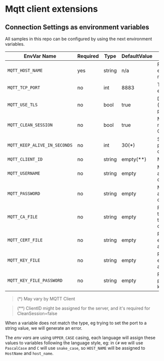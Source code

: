 # Mqtt client extensions

## Connection Settings as environment variables

All samples in this repo can be configured by using the next environment variables.

|EnvVar Name|Required|Type|DefaultValue|Notes|
|-----------|--------|----|------------|-----|
|`MQTT_HOST_NAME`|yes|string|n/a|FQDN to the endpoint, eg: mybroker.mydomain.com|
|`MQTT_TCP_PORT`|no|int|8883|TCP port to access the endpoint eg: 8883|
|`MQTT_USE_TLS`|no|bool|true|Disable TLS negotiation (not recommended for production)|
|`MQTT_CLEAN_SESSION`|no|bool|true|MQTT Clean Session, might require to set the ClientId|
|`MQTT_KEEP_ALIVE_IN_SECONDS`|no|int|30(*)|Seconds to send the ping to keep the connection open|
|`MQTT_CLIENT_ID`|no|string|empty(**)|MQTT Client Id|
|`MQTT_USERNAME`|no|string|empty|MQTT Username to authenticate the connection|
|`MQTT_PASSWORD`|no|string|empty|MQTT Password to authenticate the connection|
|`MQTT_CA_FILE`|no|string|empty|Path to a PEM file with the chain required to trust the TLS endpoint certificate|
|`MQTT_CERT_FILE`|no|string|empty|Path to a PEM file to establish X509 client authentication|
|`MQTT_KEY_FILE`|no|string|empty|Path to a KEY file to establish X509 client authentication|
|`MQTT_KEY_FILE_PASSWORD`|no|string|empty|Password (aka pass-phrase) to protect the key file| 

> (*) May vary by MQTT Client

> (**) ClientID might be assigned for the server, and it's required for CleanSession=false

When a variable does not match the type, eg trying to set the port to a string value, we will generate an error.

The _env vars_ are using `UPPER_CASE` casing, each language will assign these values to variables following the language style, eg: in `C#` we will use `PascalCase` and `C` will use `snake_case`, so `HOST_NAME` will be assigned to `HostName` and `host_name`.

